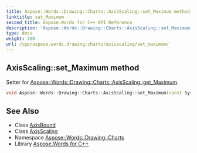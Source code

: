 ```yaml
---
title: Aspose::Words::Drawing::Charts::AxisScaling::set_Maximum method
linktitle: set_Maximum
second_title: Aspose.Words for C++ API Reference
description: 'Aspose::Words::Drawing::Charts::AxisScaling::set_Maximum method. Setter for Aspose::Words::Drawing::Charts::AxisScaling::get_Maximum in C++.'
type: docs
weight: 700
url: /cpp/aspose.words.drawing.charts/axisscaling/set_maximum/
---
```

## AxisScaling::set_Maximum method


Setter for [Aspose::Words::Drawing::Charts::AxisScaling::get_Maximum](../get_maximum/).

```cpp
void Aspose::Words::Drawing::Charts::AxisScaling::set_Maximum(const System::SharedPtr<Aspose::Words::Drawing::Charts::AxisBound> &value)
```

## See Also

* Class [AxisBound](../../axisbound/)
* Class [AxisScaling](../)
* Namespace [Aspose::Words::Drawing::Charts](../../)
* Library [Aspose.Words for C++](../../../)
